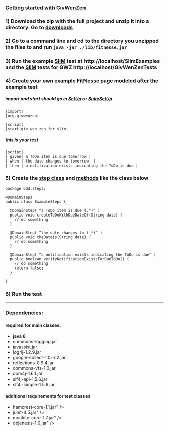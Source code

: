 ### Getting started with [GivWenZen](http://code.google.com/p/givwenzen) ###

### 1) Download the zip with the full project and unzip it into a directory. Go to [downloads](http://code.google.com/p/givwenzen/downloads/list) ###

### 2) Go to a command line and cd to the directory you unzipped the files to and run `java -jar ./lib/fitnesse.jar` ###

### 3) Run the example [SliM](http://fitnesse.org/FitNesse.UserGuide.SliM) test at http://localhost/SlimExamples and the [SliM](http://fitnesse.org/FitNesse.UserGuide.SliM) tests for GWZ http://localhost/GivWenZenTests ###

### 4) Create your own example [FitNesse](http://fitnesse.org/FrontPage) page modeled after the example test ###

##### import and start should go in [SetUp](http://fitnesse.org/FitNesse.UserGuide.SpecialPages) or [SuiteSetUp](http://fitnesse.org/FitNesse.UserGuide.SpecialPages) #####
```
|import|
|org.givwenzen|

|script|
|start|giv wen zen for slim|
```
##### this is your test #####
```
|script|
| given| a ToDo item is due tomorrow |
| when | the date changes to tomorrow  |
| then | a notification exists indicating the ToDo is due |
```
### 5) Create the [step class](StepClass.md) and [methods](StepMethod.md) like the class below ###
```
package bdd.steps;

@DomainSteps
public class ExampleSteps {

  @DomainStep( “a ToDo item is due (.*)” )
  public void createToDoWithDueDateOf(String date) {
    // do something
  }

  @DomainStep( “the date changes to (.*)” )
  public void theDateIs(String date) {
    // do something
  }

  @DomainStep( “a notification exists indicating the ToDo is due” )
  public boolean verifyNotificationExistsForDueToDo() {
    // do something
    return false;
  }

}
```

### 6) Run the test ###


---


### Dependencies: ###
#### required for main classes: ####
  * **java 6**
  * commons-logging.jar
  * javassist.jar
  * log4j-1.2.9.jar
  * google-collect-1.0-rc2.jar
  * reflections-0.9.4.jar
  * commons-vfs-1.0.jar
  * dom4j-1.6.1.jar
  * slf4j-api-1.5.6.jar
  * slf4j-simple-1.5.6.jar

#### additional requirements for test classes ####
  * hamcrest-core-1.1.jar" />
  * junit-4.5.jar" />
  * mockito-core-1.7.jar" />
  * objenesis-1.0.jar" />